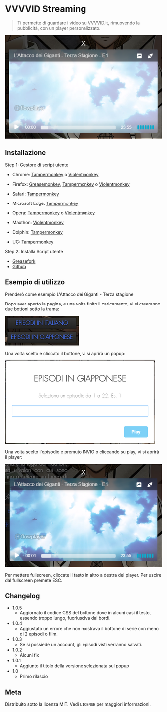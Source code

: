 # VVVVID Streaming

> Ti permette di guardare i video su VVVVID.it, rimuovendo la pubblicità, con un player personalizzato.

![Esempio player](Screenshots/Screenshot_1.png)

## Installazione

Step 1: Gestore di script utente

- Chrome: [Tampermonkey](https://chrome.google.com/webstore/detail/tampermonkey/dhdgffkkebhmkfjojejmpbldmpobfkfo) o [Violentmonkey](https://chrome.google.com/webstore/detail/violentmonkey/jinjaccalgkegednnccohejagnlnfdag)

- Firefox: [Greasemonkey](https://addons.mozilla.org/en-GB/firefox/addon/greasemonkey/), [Tampermonkey](https://addons.mozilla.org/en-GB/firefox/addon/tampermonkey/) o [Violentmonkey](https://addons.mozilla.org/en-GB/firefox/addon/violentmonkey/)

- Safari: [Tampermonkey](https://www.tampermonkey.net/?browser=safari)

- Microsoft Edge: [Tampermonkey](https://www.microsoft.com/it-it/p/tampermonkey/9nblggh5162s?rtc=1&activetab=pivot:overviewtab)

- Opera: [Tampermonkey](https://addons.opera.com/en-gb/extensions/details/tampermonkey-beta/) o [Violentmonkey](https://addons.opera.com/extensions/details/violent-monkey/)

- Maxthon: [Violentmonkey](http://extension.maxthon.com/detail/index.php?view_id=1680)

- Dolphin: [Tampermonkey](https://play.google.com/store/apps/details?id=net.tampermonkey.dolphin)

- UC: [Tampermonkey](https://play.google.com/store/apps/details?id=net.tampermonkey.uc)

Step 2: Installa Script utente

- [Greasefork](https://greasyfork.org/en/scripts/391506-vvvvid-streaming)
- [Github](https://github.com/Nearata/vvvvid-streaming/raw/master/vvvvid-streaming.user.js)

## Esempio di utilizzo

Prenderò come esempio L'Attacco dei Giganti - Terza stagione

Dopo aver aperto la pagina, e una volta finito il caricamento, vi si creeranno due bottoni sotto la trama:

![Versioni](Screenshots/Screenshot_2.png)

Una volta scelto e cliccato il bottone, vi si aprirà un popup:

![Scelta episodio](Screenshots/Screenshot_3.png)

Una volta scelto l'episodio e premuto INVIO o cliccando su play, vi si aprirà il player:

![Player](Screenshots/Screenshot_4.png)

Per mettere fullscreen, cliccate il tasto in altro a destra del player. Per uscire dal fullscreen premete ESC.

## Changelog

- 1.0.5
  - Aggiornato il codice CSS del bottone dove in alcuni casi il testo, essendo troppo lungo, fuoriusciva dai bordi.
- 1.0.4
  - Aggiustato un errore che non mostrava il bottone di serie con meno di 2 episodi o film.
- 1.0.3
  - Se si possiede un account, gli episodi visti verranno salvati.
- 1.0.2
  - Alcuni fix
- 1.0.1
  - Aggiunto il titolo della versione selezionata sul popup
- 1.0
  - Primo rilascio

## Meta

Distribuito sotto la licenza MIT. Vedi ``LICENSE`` per maggiori informazioni.
